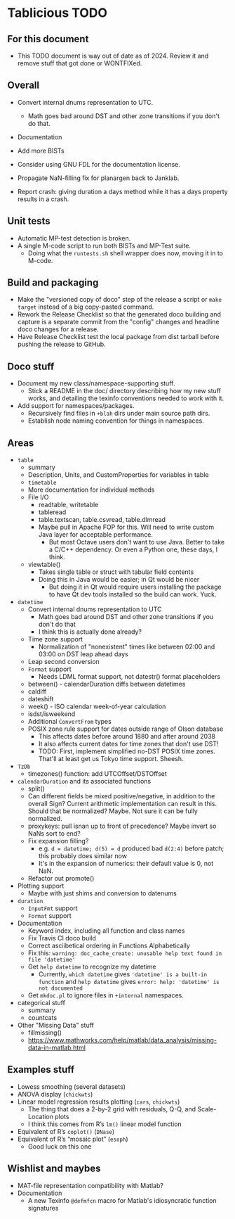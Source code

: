 # Tablicious TODO

## For this document

* This TODO document is way out of date as of 2024. Review it and remove stuff that got done or WONTFIXed.

## Overall

* Convert internal dnums representation to UTC.
  * Math goes bad around DST and other zone transitions if you don't do that.
* Documentation
* Add more BISTs
* Consider using GNU FDL for the documentation license.
* Propagate NaN-filling fix for planargen back to Janklab.

* Report crash: giving duration a days method while it has a days property results in a crash.

## Unit tests

* Automatic MP-test detection is broken.
* A single M-code script to run both BISTs and MP-Test suite.
  * Doing what the `runtests.sh` shell wrapper does now, moving it in to M-code.

## Build and packaging

* Make the "versioned copy of doco" step of the release a script or `make target` instead of a big copy-pasted command.
* Rework the Release Checklist so that the generated doco building and capture is a separate commit from the "config" changes and headline doco changes for a release.
* Have Release Checklist test the local package from dist tarball before pushing the release to GitHub.

## Doco stuff

* Document my new class/namespace-supporting stuff.
  * Stick a README in the doc/ directory describing how my new stuff works, and detailing the texinfo conventions needed to work with it.
* Add support for namespaces/packages.
  * Recursively find files in `+blah` dirs under main source path dirs.
  * Establish node naming convention for things in namespaces.

## Areas

* `table`
  * summary
  * Description, Units, and CustomProperties for variables in table
  * `timetable`
  * More documentation for individual methods
  * File I/O
    * readtable, writetable
    * tableread
    * table.textscan, table.csvread, table.dlmread
    * Maybe pull in Apache FOP for this. Will need to write custom Java layer for acceptable performance.
      * But most Octave users don't want to use Java. Better to take a C/C++ dependency. Or even a Python one, these days, I think.
  * viewtable()
    * Takes single table or struct with tabular field contents
    * Doing this in Java would be easier; in Qt would be nicer
      * But doing it in Qt would require users installing the package to have Qt dev tools installed so the build can work. Yuck.
* `datetime`
  * Convert internal dnums representation to UTC
    * Math goes bad around DST and other zone transitions if you don't do that
    * I think this is actually done already?
  * Time zone support
    * Normalization of "nonexistent" times like between 02:00 and 03:00 on DST leap ahead days
  * Leap second conversion
  * `Format` support
    * Needs LDML format support, not datestr() format placeholders
  * between() - calendarDuration diffs between datetimes
  * caldiff
  * dateshift
  * week() - ISO calendar week-of-year calculation
  * isdst/isweekend
  * Additional `ConvertFrom` types
  * POSIX zone rule support for dates outside range of Olson database
    * This affects dates before around 1880 and after around 2038
    * It also affects current dates for time zones that don't use DST!
    * TODO: First, implement simplified no-DST POSIX time zones. That'll at least get us
      Tokyo time support. Sheesh.
* `TzDb`
  * timezones() function: add UTCOffset/DSTOffset
* `calendarDuration` and its associated functions
  * split()
  * Can different fields be mixed positive/negative, in addition to the overall Sign? Current
    arithmetic implementation can result in this. Should that be normalized? Maybe. Not sure it can be fully normalized.
  * proxykeys: pull isnan up to front of precedence? Maybe invert so NaNs sort to end?
  * Fix expansion filling?
    * e.g. `d = datetime; d(5) = d` produced bad `d(2:4)` before patch; this probably does similar now
    * It's in the expansion of numerics: their default value is 0, not NaN.
  * Refactor out promote()
* Plotting support
  * Maybe with just shims and conversion to datenums
* `duration`
  * `InputFmt` support
  * `Format` support
* Documentation
  * Keyword index, including all function and class names
  * Fix Travis CI doco build
  * Correct asciibetical ordering in Functions Alphabetically
  * Fix this: `warning: doc_cache_create: unusable help text found in file 'datetime'`
  * Get `help datetime` to recognize my datetime
    * Currently, `which datetime` gives `'datetime' is a built-in function` and `help datetime` gives `error: help: 'datetime' is not documented`
  * Get `mkdoc.pl` to ignore files in `+internal` namespaces.
* categorical stuff
  * summary
  * countcats
* Other "Missing Data" stuff
  * fillmissing()
  * <https://www.mathworks.com/help/matlab/data_analysis/missing-data-in-matlab.html>

## Examples stuff

* Lowess smoothing (several datasets)
* ANOVA display (`chickwts`)
* Linear model regression results plotting (`cars`, `chickwts`)
  * The thing that does a 2-by-2 grid with residuals, Q-Q, and Scale-Location plots
  * I think this comes from R’s `lm()` linear model function
* Equivalent of R’s `coplot()` (`DNase`)
* Equivalent of R’s “mosaic plot” (`esoph`)
  * Good luck on this one

## Wishlist and maybes

* MAT-file representation compatibility with Matlab?
* Documentation
  * A new Texinfo `@defmfcn` macro for Matlab's idiosyncratic function signatures
